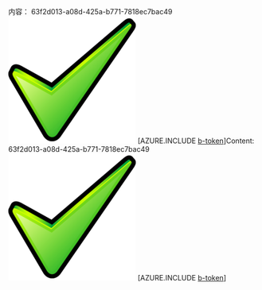 <span data-ttu-id="67453-101">内容： 63f2d013-a08d-425a-b771-7818ec7bac49![图像](1ede6674-f64e-4342-b817-d362e6f0ebfa.png)
[AZURE.INCLUDE [b-token](a9441ca1-78ea-4e0e-9e19-df36b1b720f7.md)]</span><span class="sxs-lookup"><span data-stu-id="67453-101">Content: 63f2d013-a08d-425a-b771-7818ec7bac49![image](1ede6674-f64e-4342-b817-d362e6f0ebfa.png)
[AZURE.INCLUDE [b-token](a9441ca1-78ea-4e0e-9e19-df36b1b720f7.md)]</span></span>
